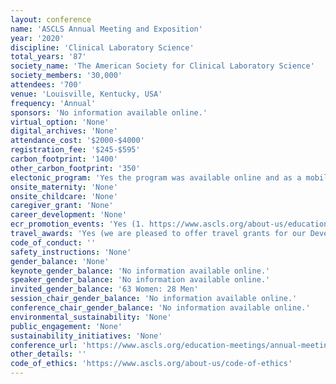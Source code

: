 ```yaml
---
layout: conference 
name: 'ASCLS Annual Meeting and Exposition'
year: '2020'
discipline: 'Clinical Laboratory Science'
total_years: '87'
society_name: 'The American Society for Clinical Laboratory Science'
society_members: '30,000'
attendees: '700'
venue: 'Louisville, Kentucky, USA'
frequency: 'Annual'
sponsors: 'No information available online.'
virtual_option: 'None'
digital_archives: 'None'
attendance_cost: '$2000-$4000'
registration_fee: '$245-$595'
carbon_footprint: '1400'
other_carbon_footprint: '350'
electonic_program: 'Yes the program was available online and as a mobile phone App.'
onsite_maternity: 'None'
onsite_childcare: 'None'
caregiver_grant: 'None'
career_development: 'None'
ecr_promotion_events: 'Yes (1. https://www.ascls.org/about-us/education-and-research: The Fund offers annual scholarships to honor Dan Southern ($2,000) and in memory of Edward C. Dolbey, Michelle Kanuth, and Bernadette Rodak ($1,500 - $2,500).  A $3000 Edward C. Dolbey graduate scholarship is offered to graduate students in Clinical/Medical Laboratory Science or in a related graduate field. The Fund also offers research grants of $3,000–$5,000 supporting members investigations of issues critical to laboratory medicine and health care. The I. Dean Spradling Graduate Research Grant is awarded to a qualifying graduate student in MLS. The awards program recognizes outstanding achievements, contributions, and service to the profession and celebrates the value of professional ability and commitment. Grants, scholarships, and professional achievement awards are presented at the ASCLS Annual Meeting. 2. In addition to providing networking, publications, continuing education, and high professional standards, ASCLS recognizes members who help make this society work. The Society presents state, regional, and national awards each year at annual meetings. Some members are nominated for awards; others may apply to receive awards.)'
travel_awards: 'Yes (we are pleased to offer travel grants for our Developing Professional members and Ascending Professional Members.  These grants are made possible with support provided by the ASCLS Developing Professionals Forum and the ASCLS Ascending Professionals Forum.  They are available on a competitive basis.) https://www.ascls.org/about-us/education-and-research'
code_of_conduct: ''
safety_instructions: 'None'
gender_balance: 'None'
keynote_gender_balance: 'No information available online.'
speaker_gender_balance: 'No information available online.'
invited_gender_balance: '63 Women: 28 Men'
session_chair_gender_balance: 'No information available online.'
conference_chair_gender_balance: 'No information available online.'
environmental_sustainability: 'None'
public_engagement: 'None'
sustainability_initiatives: 'None'
conference_url: 'https://www.ascls.org/education-meetings/annual-meeting'
other_details: ''
code_of_ethics: 'https://www.ascls.org/about-us/code-of-ethics'
---
```


